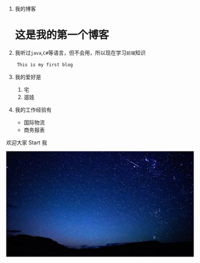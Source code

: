 1. 我的博客
    # 这是我的第一个博客

2. 我听过`java`,`C#`等语言，但不会用，所以现在学习`前端`知识
```javascript
    This is my first blog
```
3. 我的爱好是
   1. 宅
   2. 遛娃

4. 我的工作经验有
   
   * 国际物流
   * 商务报表

欢迎大家 Start 我

![一张图片](falling_star-Night_sky_HD_wallpaper_1366x768.jpg)